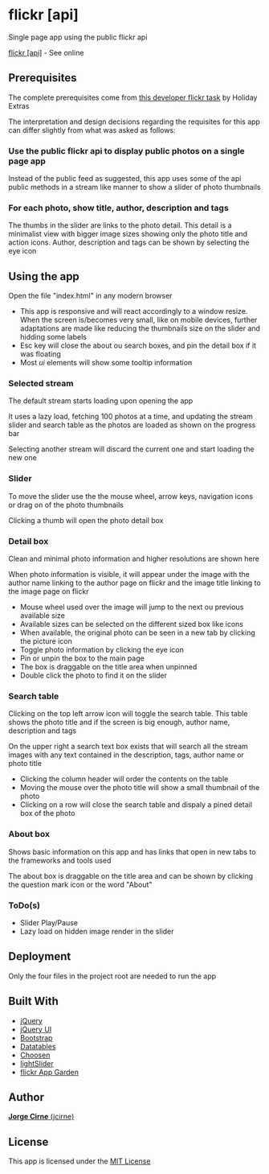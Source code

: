 # flickr [api]
Single page app using the public flickr api

[flickr [api]](http://leiloes.cfportugal.pt/flickr_api/) - See online

## Prerequisites
The complete prerequisites come from [this developer flickr task](https://github.com/holidayextras/culture/blob/master/recruitment/developer-flickr-task.md) by Holiday Extras

The interpretation and design decisions regarding the requisites for this app can differ slightly from what was asked as follows:
### Use the public flickr api to display public photos on a single page app
Instead of the public feed as suggested, this app uses some of the api public methods in a stream like manner to show a slider of photo thumbnails 

### For each photo, show title, author, description and tags
The thumbs in the slider are links to the photo detail. This detail is a minimalist view with bigger image sizes showing only the photo title and action icons. Author, description and tags can be shown by selecting the eye icon

## Using the app
Open the file "index.html" in any modern browser

* This app is responsive and will react accordingly to a window resize. When the screen is/becomes very small, like on mobile devices, further adaptations are made like reducing the thumbnails size on the slider and hidding some labels
* Esc key will close the about ou search boxes, and pin the detail box if it was floating
* Most *ui* elements will show some tooltip information

### Selected stream
The default stream starts loading upon opening the app

It uses a lazy load, fetching 100 photos at a time, and updating the stream slider and search table as the photos are loaded as shown on the progress bar

Selecting another stream will discard the current one and start loading the new one

### Slider
To move the slider use the the mouse wheel, arrow keys, navigation icons or drag on of the photo thumbnails

Clicking a thumb will open the photo detail box

### Detail box
Clean and minimal photo information and higher resolutions are shown here

When photo information is visible, it will appear under the image with the author name linking to the author page on flickr and the image title linking to the image page on flickr

* Mouse wheel used over the image will jump to the next ou previous available size
* Available sizes can be selected on the different sized box like icons
* When available, the original photo can be seen in a new tab by clicking the picture icon
* Toggle photo information by clicking the eye icon
* Pin or unpin the box to the main page
* The box is draggable on the title area when unpinned
* Double click the photo to find it on the slider

### Search table
Clicking on the top left arrow icon will toggle the search table. This table shows the photo title and if the screen is big enough, author name, description and tags

On the upper right a search text box exists that will search all the stream images with any text contained in the description, tags, author name or photo title

* Clicking the column header will order the contents on the table
* Moving the mouse over the photo title will show a small thumbnail of the photo
* Clicking on a row will close the search table and dispaly a pined detail box of the photo

### About box
Shows basic information on this app and has links that open in new tabs to the frameworks and tools used

The about box is draggable on the title area and can be shown by clicking the question mark icon or the word "About"

### ToDo(s)
* Slider Play/Pause
* Lazy load on hidden image render in the slider

## Deployment
Only the four files in the project root are needed to run the app

## Built With
* [jQuery](https://jquery.com/)
* [jQuery UI](https://jqueryui.com/)
* [Bootstrap](http://getbootstrap.com/)
* [Datatables](https://datatables.net/)
* [Choosen](https://harvesthq.github.io/chosen/)
* [lightSlider](http://sachinchoolur.github.io/lightslider/)
* [flickr App Garden](https://www.flickr.com/services/api/)

## Author
[**Jorge Cirne** (jcirne)](https://github.com/jcirne)

## License
This app is licensed under the [MIT License](https://opensource.org/licenses/MIT)

